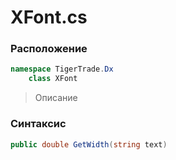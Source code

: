 
# XFont.cs
### Расположение
```csharp
namespace TigerTrade.Dx  
    class XFont
```

> Описание

### Синтаксис
```csharp
public double GetWidth(string text)
```
